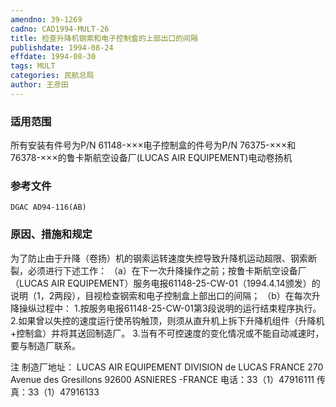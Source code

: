 ```yaml
---
amendno: 39-1269
cadno: CAD1994-MULT-26
title: 检查升降机钢索和电子控制盒的上部出口的间隔
publishdate: 1994-08-24
effdate: 1994-08-30
tags: MULT
categories: 民航总局
author: 王彦田
---
```


### 适用范围 
所有安装有件号为P/N 61148-×××电子控制盒的件号为P/N 76375-×××和76378-×××的鲁卡斯航空设备厂(LUCAS AIR EQUIPEMENT)电动卷扬机

### 参考文件
    DGAC AD94-116(AB)  

### 原因、措施和规定 
为了防止由于升降（卷扬）机的钢索运转速度失控导致升降机运动超限、钢索断裂，必须进行下述工作： 
（a）在下一次升降操作之前；按鲁卡斯航空设备厂（LUCAS AIR EQUIPEMENT）服务电报61148-25-CW-01（1994.4.14颁发）的说明（1，2两段），目视检查钢索和电子控制盒上部出口的间隔； 
（b）在每次升降操纵过程中： 
    1.按服务电报61148-25-CW-01第3段说明的运行结束程序执行。 
    2.如果曾以失控的速度运行使吊钩触顶，则须从直升机上拆下升降机组件（升降机+控制盒）并将其送回制造厂。 
    3.当有不可控速度的变化情况或不能自动减速时，要与制造厂联系。 

       
注 制造厂地址：                   LUCAS AIR EQUIPEMENT                   DIVISION de LUCAS FRANCE                   270 Avenue des Gresillons                   92600 ASNIERES -FRANCE 电话：33（1）47916111 传真：33（1）47916133
